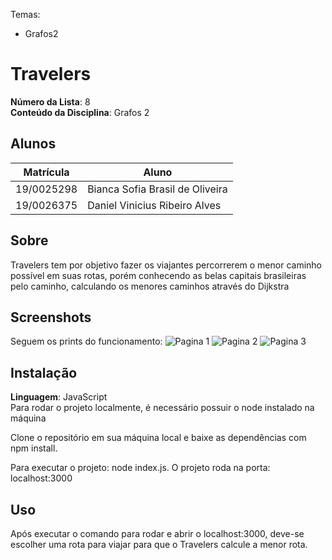 

Temas:
 - Grafos2

# Travelers

**Número da Lista**: 8<br>
**Conteúdo da Disciplina**: Grafos 2<br>

## Alunos
|Matrícula | Aluno |
| -- | -- |
| 19/0025298  |  Bianca Sofia Brasil de Oliveira|
| 19/0026375  |  Daniel Vinicius Ribeiro Alves |

## Sobre 
Travelers tem por objetivo fazer os viajantes percorrerem o menor caminho possível em suas rotas, porém conhecendo as belas capitais brasileiras pelo caminho, calculando os menores caminhos através do Dijkstra 

## Screenshots
Seguem os prints do funcionamento:
![Pagina 1](Prints/pagina1.png)
![Pagina 2](Prints/pagina2.png)
![Pagina 3](Prints/pagina3.png)

## Instalação 
**Linguagem**: JavaScript<br>
Para rodar o projeto localmente, é necessário possuir o node instalado na máquina

Clone o repositório em sua máquina local e baixe as dependências com npm install.

Para executar o projeto: node index.js.
O projeto roda na porta: localhost:3000
## Uso 
Após executar o comando para rodar e abrir o localhost:3000, deve-se escolher uma rota para viajar para que o Travelers calcule a menor rota.








